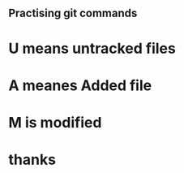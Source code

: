 ## Practising git commands
# U means untracked files
# A meanes Added file
# M is modified 
# thanks

